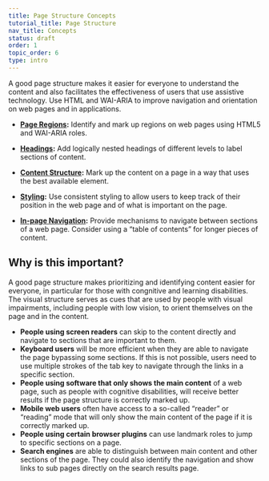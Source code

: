 ```yaml
---
title: Page Structure Concepts
tutorial_title: Page Structure
nav_title: Concepts
status: draft
order: 1
topic_order: 6
type: intro
---
```


A good page structure makes it easier for everyone to understand the content and also facilitates the effectiveness of users that use assistive technology. Use HTML and WAI-ARIA to improve navigation and orientation on web pages and in applications. 

* **[Page Regions](regions.html):** Identify and mark up regions on web pages using HTML5 and WAI-ARIA roles.

* **[Headings](headings.html):** Add logically nested headings of different levels to label sections of content.

* **[Content Structure](content.html):** Mark up the content on a page in a way that uses the best available element.

* **[Styling](styling.html):** Use consistent styling to allow users to keep track of their position in the web page and of what is important on the page.

* **[In-page Navigation](in-page-navigation.html):** Provide mechanisms to navigate between sections of a web page. Consider using a “table of contents” for longer pieces of content.

## Why is this important?

A good page structure makes prioritizing and identifying content easier for everyone, in particular for those with congnitive and learning disabilities. The visual structure serves as cues that are used by people with visual impairments, including people with low vision, to orient themselves on the page and in the content.

* **People using screen readers** can skip to the content directly and navigate to sections that are important to them.
* **Keyboard users** will be more efficient when they are able to navigate the page bypassing some sections. If this is not possible, users need to use multiple strokes of the tab key to navigate through the links in a specific section.
* **People using software that only shows the main content** of a web page, such as people with cognitive disabilities, will receive better results if the page structure is correctly marked up.
* **Mobile web users** often have access to a so-called “reader” or “reading” mode that will only show the main content of the page if it is correctly marked up.
* **People using certain browser plugins** can use landmark roles to jump to specific sections on a page.
* **Search engines** are able to distinguish between main content and other sections of the page. They could also identify the navigation and show links to sub pages directly on the search results page.
